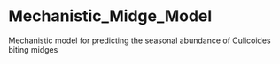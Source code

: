 # Mechanistic_Midge_Model
Mechanistic model for predicting the seasonal abundance of Culicoides biting midges
